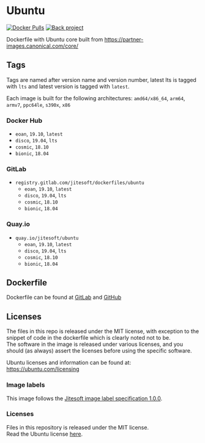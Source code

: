 # Ubuntu

[![Docker Pulls](https://img.shields.io/docker/pulls/jitesoft/ubuntu.svg)](https://cloud.docker.com/u/jitesoft/repository/docker/jitesoft/ubuntu)
[![Back project](https://img.shields.io/badge/Open%20Collective-Tip%20the%20devs!-blue.svg)](https://opencollective.com/jitesoft-open-source)

Dockerfile with Ubuntu core built from https://partner-images.canonical.com/core/

## Tags

Tags are named after version name and version number, latest lts is tagged with `lts` and latest version is tagged with `latest`.

Each image is built for the following architectures: `amd64/x86_64`, `arm64`, `armv7`, `ppc64le`, `s390x`, `x86`

### Docker Hub


* `eoan`, `19.10`, `latest`
* `disco`, `19.04`, `lts`
* `cosmic`, `18.10`
* `bionic`, `18.04`

### GitLab

* `registry.gitlab.com/jitesoft/dockerfiles/ubuntu`
  * `eoan`, `19.10`, `latest`
  * `disco`, `19.04`, `lts`
  * `cosmic`, `18.10`
  * `bionic`, `18.04`

### Quay.io

* `quay.io/jitesoft/ubuntu`
  * `eoan`, `19.10`, `latest`
  * `disco`, `19.04`, `lts`
  * `cosmic`, `18.10`
  * `bionic`, `18.04`

## Dockerfile

Dockerfile can be found at [GitLab](https://gitlab.com/jitesoft/dockerfiles/ubuntu) and [GitHub](https://github.com/jitesoft/docker-ubuntu)

## Licenses

The files in this repo is released under the MIT license, with exception to the snippet of code
in the dockerfile which is clearly noted not to be.  
The software in the image is released under various licenses, and you should (as always) assert the licenses
before using the specific software.

Ubuntu licenses and information can be found at: https://ubuntu.com/licensing

### Image labels

This image follows the [Jitesoft image label specification 1.0.0](https://gitlab.com/snippets/1866155).

### Licenses

Files in this repository is released under the MIT license.  
Read the Ubuntu license [here](https://ubuntu.com/licensing).
